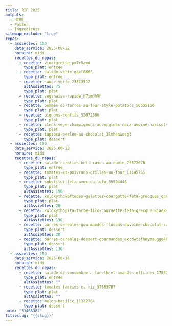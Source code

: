 ```yaml
---
title: RIF 2025
outputs:
  - HTML
  - Poster
  - Ingredients
sitemap_exclude: "true"
repas:
  - assiettes: 150
    date_service: 2025-08-22
    horaire: midi
    recettes_du_repas:
      - recette: vinaigrette_pm7r5avd
        type_plat: entree
      - recette: salade-verte_qaxl8865
        type_plat: entree
      - recette: sauce-verte_23513512
        altAssiettes: 75
        type_plat: plat
      - recette: veganaise-rapide_h7imdh9h
        type_plat: plat
      - recette: pommes-de-terres-au-four-style-potatoes_50555166
        type_plat: plat
      - recette: oignons-confits_52072306
        type_plat: plat
      - recette: steak-vege-champignons-aubergines-noix-avoine-haricots-rouges-version-amelioree_bwr2rkex
        type_plat: plat
      - recette: tapioca-perlee-au-chocolat_3lmh4nwosg3
        type_plat: dessert
  - assiettes: 150
    date_service: 2025-08-23
    horaire: midi
    recettes_du_repas:
      - recette: salade-carottes-betteraves-au-cumin_75572676
        type_plat: entree
      - recette: tomates-et-poivrons-grilles-au-four_11145755
        type_plat: plat
      - recette: substitut-feta-avec-du-tofu_55504446
        type_plat: plat
        altAssiettes: 150
      - recette: kolokythokeftedes-galettes-courgette-feta-grecques_qn64cuz7jv
        type_plat: plat
        altAssiettes: 20
      - recette: kolokythopita-tarte-filo-courgette-feta-grecque_8jaekytp-ugpt05g-jwgjuqa-xseqspbol9g
        type_plat: plat
        altAssiettes: 130
      - recette: barres-cereales-gourmandes-flocons-davoine-chocolat-raisin-sec-sans-gluten_q1eozsxah1hwo7bnjp-huaaue2nr6dkbh2-t
        type_plat: dessert
        altAssiettes: 20
      - recette: barres-cereales-dessert-gourmandes_excdwt3fhnymaugge4hzbravklsbmguv_j82
        type_plat: dessert
        altAssiettes: 130
  - assiettes: 150
    date_service: 2025-08-24
    horaire: midi
    recettes_du_repas:
      - recette: salade-de-concombre-a-laneth-et-amandes-effilees_17532461
        type_plat: entree
        altAssiettes: ""
      - recette: tomates-farcies-et-riz_57663707
        type_plat: plat
        altAssiettes: ""
      - recette: melon-basilic_11322764
        type_plat: dessert
uuid: "53466307"
titleslug: "{{slug}}"
---
```

